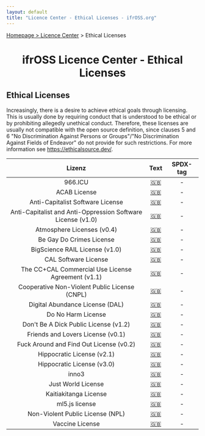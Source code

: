 ```yaml
---
layout: default
title: "Licence Center - Ethical Licenses - ifrOSS.org"
---
```


<!---

Neue licenses can be added using the following template:

| Licence name | [🇬🇧](link) | SPDX-Tag |

Emojis for the links can be copied from https://emojipedia.org

--->

<p><a href="/ifrOSS/index_en.html">Homepage</a><a href="/ifrOSS/Pages/licence_center/en"> > Licence Center</a> > Ethical Licenses<br></p>

<h1 style="text-align: center;">ifrOSS Licence Center - Ethical Licenses</h1>

## Ethical Licenses

Increasingly, there is a desire to achieve ethical goals through licensing. This is usually done by requiring conduct that is understood to be ethical or by prohibiting allegedly unethical conduct. Therefore, these licenses are usually not compatible with the open source definition, since clauses 5 and 6 "No Discrimination Against Persons or Groups"/"No Discrimination Against Fields of Endeavor" do not provide for such restrictions. For more information see https://ethicalsource.dev/.

| Lizenz | Text | SPDX-tag |
|:---:|:---:|:---:|
| 966.ICU | [🇬🇧](https://github.com/996icu/996.ICU) | - |
| ACAB License | [🇬🇧](https://github.com/jgrey4296/acab/blob/main/LICENSE) | - |
| Anti-Capitalist Software License | [🇬🇧](https://anticapitalist.software/) | - |
| Anti-Capitalist and Anti-Oppression Software License (v1.0) | [🇬🇧](https://github.com/derektprice/extract-data-from-html/blob/master/LICENSE) | - |
| Atmosphere Licenses (v0.4) | [🇬🇧](https://www.open-austin.org/atmosphere-license/atmosphere-static/index.html ) | - |
| Be Gay Do Crimes License | [🇬🇧](https://github.com/Xe/waifud/blob/e7de416dbc0c14cf29e50b24e2d6337881294da9/LICENSE) | - |
| BigScience RAIL License (v1.0) | [🇬🇧](https://huggingface.co/spaces/bigscience/license) | - |
| CAL Software License | [🇬🇧](https://corpaccountabilitylab.org/cal-software-license) | - |
| The CC+CAL Commercial Use License Agreement (v1.1) | [🇬🇧](https://corpaccountabilitylab.org/cccal-licensehttps://corpaccountabilitylab.org/cccal-license ) | - |
| Cooperative Non-Violent Public License (CNPL) | [🇬🇧](https://git.pixie.town/thufie/CNPL) | - |
| Digital Abundance License (DAL) | [🇬🇧](https://web.archive.org/web/20220117162852/https://github.com/dzuk-mutant/digital-abundance-license) | - |
| Do No Harm License | [🇬🇧](https://github.com/raisely/NoHarm) | - |
| Don't Be A Dick Public License (v1.2) | [🇬🇧](https://github.com/philsturgeon/dbad/blob/master/LICENSE.md) | - |
| Friends and Lovers License (v0.1) | [🇬🇧](https://github.com/outofambit/friends-and-lovers-license/blob/main/FRIENDS_AND_LOVERS_LICENSE) | - |
| Fuck Around and Find Out License (v0.2) | [🇬🇧](https://git.sr.ht/~boringcactus/fafol/tree/master/LICENSE.md) | - |
| Hippocratic License (v2.1) | [🇬🇧](https://github.com/PaulLeCam/react-leaflet/blob/master/LICENSE.md) | - |
| Hippocratic License (v3.0) | [🇬🇧](https://firstdonoharm.dev/version/3/0/license/) | - |
| inno3 | [🇬🇧](https://inno3.frama.io/tm-contract-for-oss-maintainers/) | - |
| Just World License | [🇬🇧](https://github.com/raisely/NoHarm/blob/667bdd2b0fe1716f0e6daa425cc00ea97e6709f1/LICENSE.md ) | - |
| Kaitiakitanga License | [🇬🇧](https://github.com/TeHikuMedia/Kaitiakitanga-License/blob/tumu/LICENSE.md) | - |
| ml5.js license | [🇬🇧](https://github.com/ml5js/Code-of-Conduct/blob/main/LICENSE.md) | - |
| Non-Violent Public License (NPL) | [🇬🇧](https://git.pixie.town/thufie/NPL) | - |
| Vaccine License | [🇬🇧](http://web.archive.org/web/20200826012936/https://vaccinelicense.com/vaccine-license/) | - |
